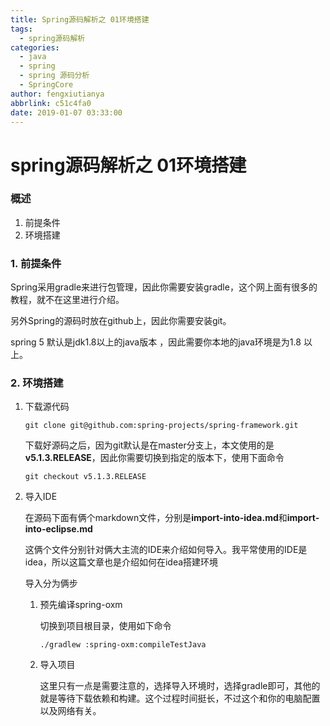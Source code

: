 ```yaml
---
title: Spring源码解析之 01环境搭建
tags:
  - spring源码解析
categories:
  - java
  - spring
  - spring 源码分析
  - SpringCore
author: fengxiutianya
abbrlink: c51c4fa0
date: 2019-01-07 03:33:00
---
```

# spring源码解析之 01环境搭建

### 概述

1. 前提条件
2. 环境搭建

### 1. 前提条件

Spring采用gradle来进行包管理，因此你需要安装gradle，这个网上面有很多的教程，就不在这里进行介绍。

另外Spring的源码时放在github上，因此你需要安装git。

spring 5 默认是jdk1.8以上的java版本 ，因此需要你本地的java环境是为1.8 以上。

<!-- more -->

### 2. 环境搭建

1. 下载源代码

   ```
   git clone git@github.com:spring-projects/spring-framework.git
   ```

   下载好源码之后，因为git默认是在master分支上，本文使用的是**v5.1.3.RELEASE**，因此你需要切换到指定的版本下，使用下面命令

   ```
   git checkout v5.1.3.RELEASE
   ```

2. 导入IDE

   在源码下面有俩个markdown文件，分别是**import-into-idea.md**和**import-into-eclipse.md**

   这俩个文件分别针对俩大主流的IDE来介绍如何导入。我平常使用的IDE是idea，所以这篇文章也是介绍如何在idea搭建环境

   导入分为俩步

   1. 预先编译spring-oxm

      切换到项目根目录，使用如下命令

      ```
      ./gradlew :spring-oxm:compileTestJava
      ```

   2. 导入项目

      这里只有一点是需要注意的，选择导入环境时，选择gradle即可，其他的就是等待下载依赖和构建。这个过程时间挺长，不过这个和你的电脑配置以及网络有关。